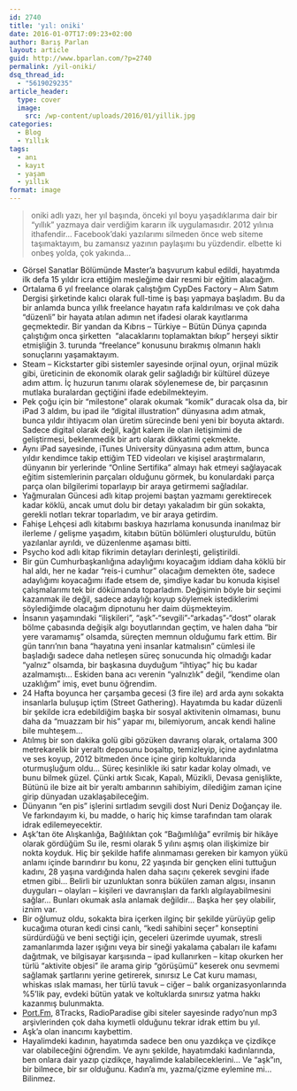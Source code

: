 ```yaml
---
id: 2740
title: 'yıl: oniki'
date: 2016-01-07T17:09:23+02:00
author: Barış Parlan
layout: article
guid: http://www.bparlan.com/?p=2740
permalink: /yil-oniki/
dsq_thread_id:
  - "5619029235"
article_header:
  type: cover
  image:
    src: /wp-content/uploads/2016/01/yillik.jpg
categories:
  - Blog
  - Yıllık
tags:
  - anı
  - kayıt
  - yaşam
  - yıllık
format: image
---
```


> oniki adlı yazı, her yıl başında, önceki yıl boyu yaşadıklarıma dair bir &#8220;yıllık&#8221; yazmaya dair verdiğim kararın ilk uygulamasıdır. 2012 yılınıa ithafendir&#8230; Facebook&#8217;daki yazılarımı silmeden önce web siteme taşımaktayım, bu zamansız yazının paylaşımı bu yüzdendir. elbette ki onbeş yolda, çok yakında&#8230;

  * Görsel Sanatlar Bölümünde Master&#8217;a başvurum kabul edildi, hayatımda ilk defa 15 yıldır icra ettiğim mesleğime dair resmi bir eğitim alacağım.
  * Ortalama 6 yıl freelance olarak çalıştığım CypDes Factory &#8211; Alım Satım Dergisi şirketinde kalıcı olarak full-time iş başı yapmaya başladım. Bu da bir anlamda bunca yıllık freelance hayatın rafa kaldırılması ve çok daha &#8220;düzenli&#8221; bir hayata atılan adımın net ifadesi olarak kayıtlarıma geçmektedir. Bir yandan da Kıbrıs &#8211; Türkiye &#8211; Bütün Dünya çapında çalıştığım onca şirketten  &#8220;alacaklarını toplamaktan bıkıp&#8221; herşeyi siktir etmişliğin 3. turunda &#8220;freelance&#8221; konusunu bırakmış olmanın haklı sonuçlarını yaşamaktayım.
  * Steam &#8211; Kickstarter gibi sistemler sayesinde orjinal oyun, orjinal müzik gibi, üreticinin de ekonomik olarak gelir sağladığı bir kültürel düzeye adım attım. İç huzurun tanımı olarak söylenemese de, bir parçasının mutlaka buralardan geçtiğini ifade edebilmekteyim.
  * Pek çoğu için bir &#8220;milestone&#8221; olarak okumak &#8220;komik&#8221; duracak olsa da, bir iPad 3 aldım, bu ipad ile &#8220;digital illustration&#8221; dünyasına adım atmak, bunca yıldır ihtiyacım olan üretim sürecinde beni yeni bir boyuta aktardı. Sadece digital olarak değil, kağıt kalem ile olan iletişimimi de geliştirmesi, beklenmedik bir artı olarak dikkatimi çekmekte.
  * Aynı iPad sayesinde, iTunes University dünyasına adım attım, bunca yıldır kendimce takip ettiğim TED videoları ve kişisel araştırmaların, dünyanın bir yerlerinde &#8220;Online Sertifika&#8221; almayı hak etmeyi sağlayacak eğitim sistemlerinin parçaları olduğunu görmek, bu konulardaki parça parça olan bilgilerimi toparlayıp bir araya getirmemi sağladılar.
  * Yağmuralan Güncesi adlı kitap projemi baştan yazmamı gerektirecek kadar köklü, ancak umut dolu bir detayı yakaladım bir gün sokakta, gerekli notları tekrar toparladım, ve bir araya getirdim.
  * Fahişe Lehçesi adlı kitabımı baskıya hazırlama konusunda inanılmaz bir ilerleme / gelişme yaşadım, kitabın bütün bölümleri oluşturuldu, bütün yazılanlar ayrıldı, ve düzenlenme aşaması bitti.
  * Psycho kod adlı kitap fikrimin detayları derinleşti, geliştirildi.
  * Bir gün Cumhurbaşkanlığına adaylığımı koyacağım iddiam daha köklü bir hal aldı, her ne kadar &#8220;reis-i cumhur&#8221; olacağım demekten öte, sadece adaylığımı koyacağımı ifade etsem de, şimdiye kadar bu konuda kişisel çalışmalarımı tek bir dökümanda toparladım. Değişimin böyle bir seçimi kazanmak ile değil, sadece adaylığı koyup söylemek istediklerimi söylediğimde olacağım dipnotunu her daim düşmekteyim.
  * İnsanın yaşamındaki &#8220;ilişkileri&#8221;, &#8220;aşk&#8221;-&#8220;sevgili&#8221;-&#8220;arkadaş&#8221;-&#8220;dost&#8221; olarak bölme çabasında değişik algı boyutlarından geçtim, ve halen daha &#8220;bir yere varamamış&#8221; olsamda, süreçten memnun olduğumu fark ettim. Bir gün tanrı&#8217;nın bana &#8220;hayatına yeni insanlar katmalısın&#8221; cümlesi ile başladığı sadece daha netleşen süreç sonucunda hiç olmadığı kadar &#8220;yalnız&#8221; olsamda, bir başkasına duyduğum &#8220;ihtiyaç&#8221; hiç bu kadar azalmamıştı&#8230; Eskiden bana acı verenin &#8220;yalnızlık&#8221; değil, &#8220;kendime olan uzaklığım&#8221; imiş, evet bunu öğrendim.
  * 24 Hafta boyunca her çarşamba gecesi (3 fire ile) ard arda aynı sokakta insanlarla buluşup içtim (Street Gathering). Hayatımda bu kadar düzenli bir şekilde icra edebildiğim başka bir sosyal aktivitenin olmaması, bunu daha da &#8220;muazzam bir his&#8221; yapar mı, bilemiyorum, ancak kendi haline bile muhteşem&#8230;
  * Atılmış bir son dakika golü gibi gözüken davranış olarak, ortalama 300 metrekarelik bir yeraltı deposunu boşaltıp, temizleyip, içine aydınlatma ve ses koyup, 2012 bitmeden önce içine girip koltuklarında oturmuşluğum oldu&#8230; Süreç kesinlikle iki satır kadar kolay olmadı, ve bunu bilmek güzel. Çünki artık Sıcak, Kapalı, Müzikli, Devasa genişlikte, Bütünü ile bize ait bir yeraltı ambarının sahibiyim, dilediğim zaman içine girip dünyadan uzaklaşabileceğim.
  * Dünyanın &#8220;en pis&#8221; işlerini sırtladım sevgili dost Nuri Deniz Doğançay ile. Ve farkındayım ki, bu madde, o hariç hiç kimse tarafından tam olarak idrak edilemeyecektir.
  * Aşk&#8217;tan öte Alışkanlığa, Bağlılıktan çok &#8220;Bağımlılığa&#8221; evrilmiş bir hikâye olarak gördüğüm Su ile, resmi olarak 5 yılını aşmış olan ilişkimize bir nokta koyduk. Hiç bir şekilde hafife alınmaması gereken bir kamyon yükü anlamı içinde barındırır bu konu, 22 yaşında bir gençken elini tuttuğun kadını, 28 yaşına vardığında halen daha saçını çekerek sevgini ifade etmen gibi&#8230; Belirli bir uzunluktan sonra bükülen zaman algısı, insanın duyguları &#8211; olayları &#8211; kişileri ve davranışları da farklı algılayabilmesini sağlar&#8230; Bunları okumak asla anlamak değildir&#8230; Başka her şey olabilir, iznim var.
  * Bir oğlumuz oldu, sokakta bira içerken ilginç bir şekilde yürüyüp gelip kucağıma oturan kedi cinsi canlı, &#8220;kedi sahibini seçer&#8221; konseptini sürdürdüğü ve beni seçtiği için, geceleri üzerimde uyumak, stresli zamanlarımda lazer ışığını veya bir sineği yakalama çabaları ile kafamı dağıtmak, ve bilgisayar karşısında &#8211; ipad kullanırken &#8211; kitap okurken her türlü &#8220;aktivite objesi&#8221; ile arama girip &#8220;görüşümü&#8221; keserek onu sevmemi sağlamak şartlarını yerine getirerek, sınırsız Le Cat kuru maması, whiskas ıslak maması, her türlü tavuk &#8211; ciğer &#8211; balık organizasyonlarında %5&#8217;lik pay, evdeki bütün yatak ve koltuklarda sınırsız yatma hakkı kazanmış bulunmakta.
  * <a href="http://l.facebook.com/l.php?u=http%3A%2F%2FPort.Fm%2F&h=SAQEAxST1&s=1" target="_blank" rel="nofollow">Port.Fm</a>, 8Tracks, RadioParadise gibi siteler sayesinde radyo&#8217;nun mp3 arşivlerinden çok daha kıymetli olduğunu tekrar idrak ettim bu yıl.
  * Aşk&#8217;a olan inancımı kaybettim.
  * Hayalimdeki kadının, hayatımda sadece ben onu yazdıkça ve çizdikçe var olabileceğini öğrendim. Ve aynı şekilde, hayatımdaki kadınlarında, ben onlara dair yazıp çizdikçe, hayalimde kalabileceklerini&#8230; Ve &#8220;aşk&#8221;ın, bir bilmece, bir sır olduğunu. Kadın&#8217;a mı, yazma/çizme eylemine mi&#8230; Bilinmez.
